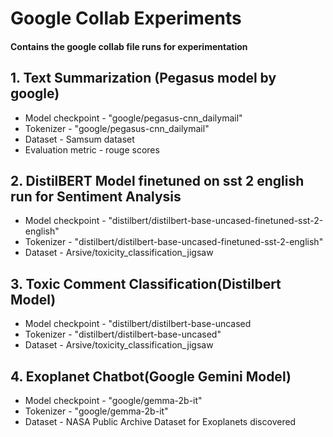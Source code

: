 # Google Collab Experiments

#### Contains the google collab file runs for experimentation

## 1. Text Summarization (Pegasus model by google) 
- Model checkpoint - "google/pegasus-cnn_dailymail"  
- Tokenizer - "google/pegasus-cnn_dailymail"
- Dataset - Samsum dataset
- Evaluation metric - rouge scores

## 2. DistilBERT Model finetuned on sst 2 english run for Sentiment Analysis
- Model checkpoint - "distilbert/distilbert-base-uncased-finetuned-sst-2-english"  
- Tokenizer - "distilbert/distilbert-base-uncased-finetuned-sst-2-english"
- Dataset - Arsive/toxicity_classification_jigsaw

## 3.  Toxic Comment Classification(Distilbert Model)
- Model checkpoint - "distilbert/distilbert-base-uncased  
- Tokenizer - "distilbert/distilbert-base-uncased"
- Dataset - Arsive/toxicity_classification_jigsaw

## 4.  Exoplanet Chatbot(Google Gemini Model)
- Model checkpoint - "google/gemma-2b-it"
- Tokenizer - "google/gemma-2b-it"
- Dataset - NASA Public Archive Dataset for Exoplanets discovered
